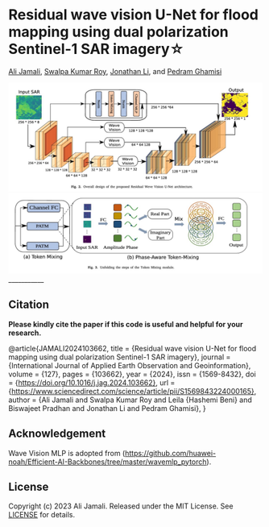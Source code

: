 # Residual wave vision U-Net for flood mapping using dual polarization Sentinel-1 SAR imagery☆

[Ali Jamali](https://www.researchgate.net/profile/Ali-Jamali), [Swalpa Kumar Roy](https://swalpa.github.io), [Jonathan Li](https://uwaterloo.ca/geography-environmental-management/people-profiles/jonathan-li), and [Pedram Ghamisi](https://www.iarai.ac.at/people/pedramghamisi/)


<img src="Model.jpg"/>
<img src="Wave.jpg"/>
___________


Citation
---------------------

**Please kindly cite the paper if this code is useful and helpful for your research.**

@article{JAMALI2024103662,
title = {Residual wave vision U-Net for flood mapping using dual polarization Sentinel-1 SAR imagery},
journal = {International Journal of Applied Earth Observation and Geoinformation},
volume = {127},
pages = {103662},
year = {2024},
issn = {1569-8432},
doi = {https://doi.org/10.1016/j.jag.2024.103662},
url = {https://www.sciencedirect.com/science/article/pii/S1569843224000165},
author = {Ali Jamali and Swalpa Kumar Roy and Leila {Hashemi Beni} and Biswajeet Pradhan and Jonathan Li and Pedram Ghamisi},
}



Acknowledgement
---------------------
 Wave Vision MLP is adopted from (https://github.com/huawei-noah/Efficient-AI-Backbones/tree/master/wavemlp_pytorch).


## License

Copyright (c) 2023 Ali Jamali. Released under the MIT License. See [LICENSE](LICENSE) for details.
